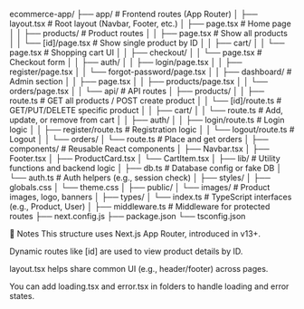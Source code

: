 ecommerce-app/
├── app/                          # Frontend routes (App Router)
│   ├── layout.tsx                # Root layout (Navbar, Footer, etc.)
│   ├── page.tsx                  # Home page
│
│   ├── products/                 # Product routes
│   │   ├── page.tsx              # Show all products
│   │   └── [id]/page.tsx         # Show single product by ID
│
│   ├── cart/
│   │   └── page.tsx              # Shopping cart UI
│
│   ├── checkout/
│   │   └── page.tsx              # Checkout form
│
│   ├── auth/
│   │   ├── login/page.tsx
│   │   ├── register/page.tsx
│   │   └── forgot-password/page.tsx
│
│   ├── dashboard/                # Admin section
│   │   ├── page.tsx
│   │   ├── products/page.tsx
│   │   └── orders/page.tsx
│
│   └── api/                      # API routes
│       ├── products/
│       │   ├── route.ts          # GET all products / POST create product
│       │   └── [id]/route.ts     # GET/PUT/DELETE specific product
│
│       ├── cart/
│       │   └── route.ts          # Add, update, or remove from cart
│
│       ├── auth/
│       │   ├── login/route.ts    # Login logic
│       │   ├── register/route.ts # Registration logic
│       │   └── logout/route.ts   # Logout
│
│       └── orders/
│           └── route.ts          # Place and get orders
│
├── components/                   # Reusable React components
│   ├── Navbar.tsx
│   ├── Footer.tsx
│   ├── ProductCard.tsx
│   └── CartItem.tsx
│
├── lib/                          # Utility functions and backend logic
│   ├── db.ts                     # Database config or fake DB
│   └── auth.ts                   # Auth helpers (e.g., session check)
│
├── styles/
│   ├── globals.css
│   └── theme.css
│
├── public/
│   └── images/                   # Product images, logo, banners
│
├── types/
│   └── index.ts                  # TypeScript interfaces (e.g., Product, User)
│
├── middleware.ts                 # Middleware for protected routes
├── next.config.js
├── package.json
└── tsconfig.json

📌 Notes
This structure uses Next.js App Router, introduced in v13+.

Dynamic routes like [id] are used to view product details by ID.

layout.tsx helps share common UI (e.g., header/footer) across pages.

You can add loading.tsx and error.tsx in folders to handle loading and error states.